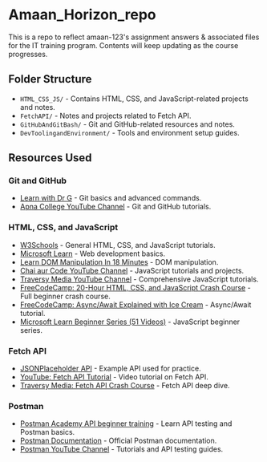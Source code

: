 # Amaan_Horizon_repo

This is a repo to reflect amaan-123's assignment answers & associated files for the IT training program. Contents will keep updating as the course progresses.

## Folder Structure

- `HTML_CSS_JS/` - Contains HTML, CSS, and JavaScript-related projects and notes.
- `FetchAPI/` - Notes and projects related to Fetch API.
- `GitHubAndGitBash/` - Git and GitHub-related resources and notes.
- `DevToolingandEnvironment/` - Tools and environment setup guides.

## Resources Used

### Git and GitHub

- [Learn with Dr G](https://www.youtube.com/watch?v=9uGS1ak_FGg) - Git basics and advanced commands.
- [Apna College YouTube Channel](https://www.youtube.com/@ApnaCollegeOfficial) - Git and GitHub tutorials.

### HTML, CSS, and JavaScript

- [W3Schools](https://www.w3schools.com) - General HTML, CSS, and JavaScript tutorials.
- [Microsoft Learn](https://learn.microsoft.com/en-us/training/modules/get-started-with-web-development/) - Web development basics.
- [Learn DOM Manipulation In 18 Minutes](https://www.youtube.com/watch?v=y17RuWkWdn8) - DOM manipulation.
- [Chai aur Code YouTube Channel](https://www.youtube.com/@chaiaurcode) - JavaScript tutorials and projects.
- [Traversy Media YouTube Channel](https://www.youtube.com/@TraversyMedia) - Comprehensive JavaScript tutorials.
- [FreeCodeCamp: 20-Hour HTML, CSS, and JavaScript Crash Course](https://www.youtube.com/watch?v=zJSY8tbf_ys) - Full beginner crash course.
- [FreeCodeCamp: Async/Await Explained with Ice Cream](https://www.youtube.com/watch?v=ZYb_ZU8LNxs&t=5122s) - Async/Await tutorial.
- [Microsoft Learn Beginner Series (51 Videos)](https://learn.microsoft.com/en-us/shows/beginners-series-to-javascript/) - JavaScript beginner series.

### Fetch API

- [JSONPlaceholder API](https://jsonplaceholder.typicode.com) - Example API used for practice.
- [YouTube: Fetch API Tutorial](https://www.youtube.com/watch?v=Oive66jrwBs) - Video tutorial on Fetch API.
- [Traversy Media: Fetch API Crash Course](https://www.youtube.com/watch?v=Oive66jrwBs) - Fetch API deep dive.

### Postman

- [Postman Academy API beginner training](https://academy.postman.com/path/api-beginner) - Learn API testing and Postman basics.
- [Postman Documentation](https://learning.postman.com/docs/getting-started/introduction/) - Official Postman documentation.
- [Postman YouTube Channel](https://www.youtube.com/@postman) - Tutorials and API testing guides.
